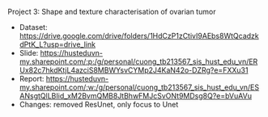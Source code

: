 Project 3: Shape and texture characterisation of ovarian tumor
  - Dataset: https://drive.google.com/drive/folders/1HdCzP1zCtivI9AEbs8WtQcadzkdPtK_L?usp=drive_link
  - Slide: https://husteduvn-my.sharepoint.com/:p:/g/personal/cuong_tb213567_sis_hust_edu_vn/ERUx82c7hkdKtjL4azciS8MBWYsvCYMp2J4KaN42o-DZRg?e=FXXu31
  - Report: https://husteduvn-my.sharepoint.com/:w:/g/personal/cuong_tb213567_sis_hust_edu_vn/ESANsgtQlLBIid_xM2BvmQMB8JtBhwFMJcSvONt9MDsg8Q?e=bVuAVu
  - Changes: removed ResUnet, only focus to Unet
